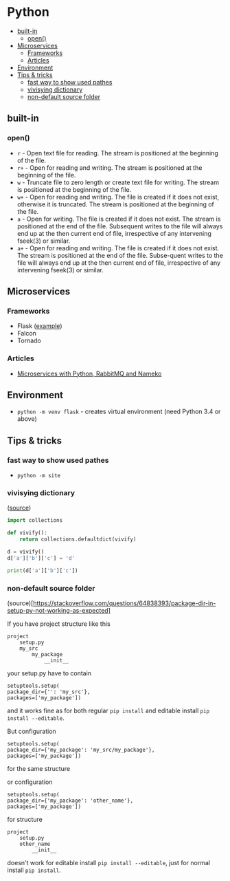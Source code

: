 # Python

<!-- MarkdownTOC autolink="true" lowercase="all" uri_encoding="false" -->

- [built-in](#built-in)
    - [open\(\)](#open)
- [Microservices](#microservices)
    - [Frameworks](#frameworks)
    - [Articles](#articles)
- [Environment](#environment)
- [Tips & tricks](#tips--tricks)
    - [fast way to show used pathes](#fast-way-to-show-used-pathes)
    - [vivisying dictionary](#vivisying-dictionary)
    - [non-default source folder](#non-default-source-folder)

<!-- /MarkdownTOC -->


## built-in

### open()

- `r` - Open text file for reading. The stream is positioned at the beginning of the file.
- `r+` - Open for reading and writing. The stream is positioned at the beginning of the file.
- `w` - Truncate file to zero length or create text file for writing.
The stream is positioned at the beginning of the file.
- `w+` - Open for reading and writing.
The file is created if it does not exist, otherwise it is truncated.
The stream is positioned at the beginning of the file.
- `a` - Open for writing. The file is created if it does not exist.
The stream is positioned at the end of the file.
Subsequent writes to the file will always end up at the then current end of file,
irrespective of any intervening fseek(3) or similar.
- `a+` - Open for reading and writing.
The file is created if it does not exist.
The stream is positioned at the end of the file.
Subse-quent writes to the file will always end up at the then current end of file,
irrespective of any intervening fseek(3) or similar.



## Microservices

### Frameworks
- Flask ([example](http://eax.me/python-flask/))
- Falcon
- Tornado


### Articles
- [Microservices with Python, RabbitMQ and Nameko](http://brunorocha.org/python/microservices-with-python-rabbitmq-and-nameko.html)


## Environment

- `python -m venv flask` - creates virtual environment (need Python 3.4 or above)


## Tips & tricks


### fast way to show used pathes

- `python -m site`


### vivisying dictionary

([source](http://robb.re/notes/2015-02-09-pyramid-traversal.html))

```python
import collections

def vivify():
    return collections.defaultdict(vivify)

d = vivify()
d['a']['b']['c'] = 'd'

print(d['a']['b']['c'])
```


### non-default source folder

(source)[https://stackoverflow.com/questions/64838393/package-dir-in-setup-py-not-working-as-expected]

If you have project structure like this

```
project
    setup.py
    my_src
        my_package
            __init__
```

your setup.py have to contain

```
setuptools.setup(
package_dir={'': 'my_src'},
packages=['my_package'])
```

and it works fine as for both regular `pip install` and editable install `pip install --editable`.


But configuration 

```
setuptools.setup(
package_dir={'my_package': 'my_src/my_package'},
packages=['my_package'])
```

for the same structure 

or configuration 

```
setuptools.setup(
package_dir={'my_package': 'other_name'},
packages=['my_package'])
```

for structure

```
project
    setup.py
    other_name
        __init__
```

doesn't work for editable install `pip install --editable`, just for normal install `pip install`.

